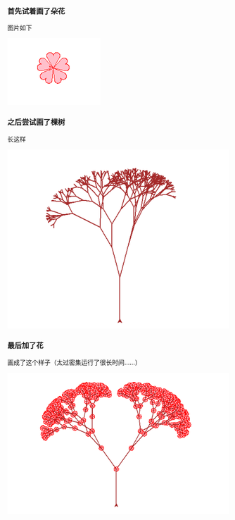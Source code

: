 ### 首先试着画了朵花

图片如下

![](https://github.com/Lilium27/Homework2/blob/master/flower.PNG)

### 之后尝试画了棵树

长这样

![](https://github.com/Lilium27/Homework2/blob/master/tree_noflower.PNG)

### 最后加了花

画成了这个样子（太过密集运行了很长时间……）

![](https://github.com/Lilium27/Homework2/blob/master/tree_withflower.PNG)
